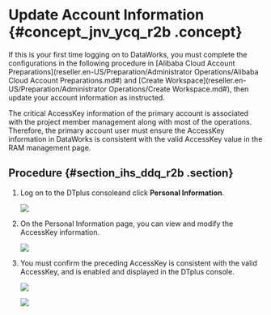 # Update Account Information {#concept_jnv_ycq_r2b .concept}

If this is your first time logging on to DataWorks, you must complete the configurations in the following procedure in [Alibaba Cloud Account Preparations](reseller.en-US/Preparation/Administrator Operations/Alibaba Cloud Account Preparations.md#) and [Create Workspace](reseller.en-US/Preparation/Administrator Operations/Create Workspace.md#), then update your account information as instructed.

The critical AccessKey information of the primary account is associated with the project member management along with most of the operations. Therefore, the primary account user must ensure the AccessKey information in DataWorks is consistent with the valid AccessKey value in the RAM management page.

## Procedure {#section_ihs_ddq_r2b .section}

1.  Log on to the DTplus consoleand click **Personal Information**.

    ![](http://static-aliyun-doc.oss-cn-hangzhou.aliyuncs.com/assets/img/16178/15514202698956_en-US.png)

2.  On the Personal Information page, you can view and modify the AccessKey information.

    ![](http://static-aliyun-doc.oss-cn-hangzhou.aliyuncs.com/assets/img/16178/15514202698957_en-US.png)

3.  You must confirm the preceding AccessKey is consistent with the valid AccessKey, and is enabled and displayed in the DTplus console.

    ![](http://static-aliyun-doc.oss-cn-hangzhou.aliyuncs.com/assets/img/16178/15514202698958_en-US.png)

    ![](http://static-aliyun-doc.oss-cn-hangzhou.aliyuncs.com/assets/img/16178/15514202698959_en-US.png)


